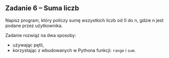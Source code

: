 ## Zadanie 6 &ndash; Suma liczb

Napisz program, który policzy sumę wszystkich liczb od 0 do n, gdzie n jest podane przez użytkownika.

Zadanie rozwiąż na dwa sposoby:
* używając pętli,
* korzystając z wbudowanych w Pythona funkcji: `range` i `sum`.